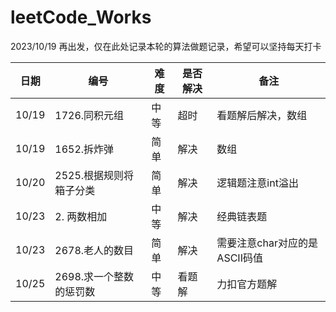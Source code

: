 # leetCode_Works

2023/10/19 再出发，仅在此处记录本轮的算法做题记录，希望可以坚持每天打卡


| 日期    | 编号       | 难度 | 是否解决 | 备注                  |
|-------|----------|----|------|---------------------|
| 10/19 | 1726.同积元组 | 中等 | 超时   | 看题解后解决，数组           |
| 10/19 |1652.拆炸弹| 简单 | 解决   | 数组                  |
| 10/20 |2525.根据规则将箱子分类| 简单 | 解决   | 逻辑题注意int溢出          |
|10/23|2. 两数相加| 中等 | 解决   | 经典链表题               |
|10/23|2678.老人的数目| 简单 | 解决   | 需要注意char对应的是ASCII码值 |
|10/25|2698.求一个整数的惩罚数| 中等 | 看题解  |力扣官方题解|